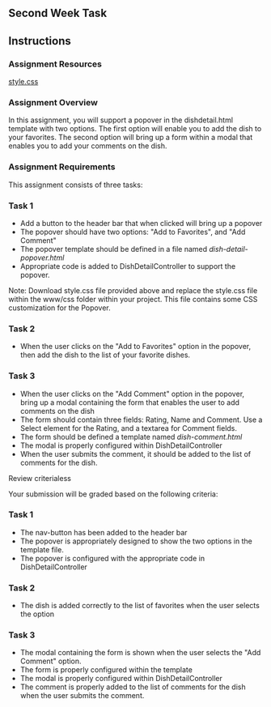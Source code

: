 <h2>Second Week Task</h2>
<div class="c-peer-review-assignment c-peer-card card-rich-interaction"><h2 class="headline-2-text">Instructions</h2><div class="c-peer-review-assignment-intro bt3-row"><div class="bt3-col-md-12"><div data-js="introduction"><div class="rc-CML styled" data-reactid=".d"><div data-reactid=".d.0"><h3>Assignment Resources</h3><div data-id="6H9fJrg_EeWhBRLN6PidyQ" data-url="https://d18ky98rnyall9.cloudfront.net/_da582387823e7db7a06dd6830f309464_style.css?Expires=1473724800&amp;Signature=QGHRWFKDcZNTGgcjNhiv0bn1AHHh4EZxkEJBG4QZQm6nHPSYYPLQ-OVAeuig2EScBewh7h1gR9EdbiqEuLCMqxTcg2kOJaKrm9W0l~Z9A~gA8kUoP5N7MXuQcoDL9GNsVJE-QsSkCBxWkvDhO5xXHfzLpPAKyGTTMhR8yLqCyAI_&amp;Key-Pair-Id=APKAJLTNE6QMUY6HBC5A" data-name="style" data-type="generic" contenteditable="false" data-extension="css" class="cml-asset cml-asset-generic"><a target="_blank" class="cml-asset-link" href="https://d18ky98rnyall9.cloudfront.net/_da582387823e7db7a06dd6830f309464_style.css?Expires=1473724800&amp;Signature=QGHRWFKDcZNTGgcjNhiv0bn1AHHh4EZxkEJBG4QZQm6nHPSYYPLQ-OVAeuig2EScBewh7h1gR9EdbiqEuLCMqxTcg2kOJaKrm9W0l~Z9A~gA8kUoP5N7MXuQcoDL9GNsVJE-QsSkCBxWkvDhO5xXHfzLpPAKyGTTMhR8yLqCyAI_&amp;Key-Pair-Id=APKAJLTNE6QMUY6HBC5A">style.css</a></div><h3>Assignment Overview</h3><p>In this assignment, you will support a popover in the dishdetail.html template with two options. The first option will enable you to add the dish to your favorites. The second option will bring up a form within a modal that enables you to add your comments on the dish.</p><h3>Assignment Requirements</h3><p>This assignment consists of three tasks:</p><h3>Task 1</h3><ul><li>Add a button to the header bar that when clicked will bring up a popover</li><li>The popover should have two options: "Add to Favorites", and "Add Comment"</li><li>The popover template should be defined in a file named <em>dish-detail-popover.html</em></li><li>Appropriate code is added to DishDetailController to support the popover.</li></ul><p>Note: Download style.css file provided above and replace the style.css file within the www/css folder within your project. This file contains some CSS customization for the Popover.</p><h3>Task 2</h3><ul><li>When the user clicks on the "Add to Favorites" option in the popover, then add the dish to the list of your favorite dishes.</li></ul><h3>Task 3</h3><ul><li>When the user clicks on the "Add Comment" option in the popover, bring up a modal containing the form that enables the user to add comments on the dish</li><li>The form should contain three fields: Rating, Name and Comment. Use a Select element for the Rating, and a textarea for Comment fields.</li><li>The form should be defined a template named <em>dish-comment.html</em></li><li>The modal is properly configured within DishDetailController</li><li>When the user submits the comment, it should be added to the list of comments for the dish.</li></ul></div></div></div></div></div><div data-js="instruction-sections" class="c-peer-review-assignment-sections"><div><div class="c-peer-review-assignment-section bt3-row"><div class="bt3-col-md-12"><div data-js="title-container" class="c-peer-review-assignment-section-title-container active"><span class="body-2-text">Review criteria</span><span data-js="section-toggle" class="c-peer-review-assignment-section-title-toggle body-2-text"><span data-js="section-content-show-more" style="display: none;">more&nbsp;<em class="c-peer-review-assignment-section-title-toggle-arrow cif-chevron-down"></em></span><span data-js="section-content-show-less" style="display: inline;">less&nbsp;<em class="c-peer-review-assignment-section-title-toggle-arrow cif-chevron-up"></em></span></span></div><div class="open"><div data-js="section-content-container" class="c-peer-review-assignment-section-content"><div data-js="section-content"><div class="rc-CML styled" data-reactid=".e"><div data-reactid=".e.0"><p>Your submission will be graded based on the following criteria:</p><h3>Task 1</h3><ul><li>The nav-button has been added to the header bar</li><li>The popover is appropriately designed to show the two options in the template file.</li><li>The popover is configured with the appropriate code in DishDetailController</li></ul><h3>Task 2</h3><ul><li>The dish is added correctly to the list of favorites when the user selects the option</li></ul><h3>Task 3</h3><ul><li>The modal containing the form is shown when the user selects the "Add Comment" option.</li><li>The form is properly configured within the template</li><li>The modal is properly configured within DishDetailController</li><li>The comment is properly added to the list of comments for the dish when the user submits the comment.</li></ul></div></div></div></div></div></div></div></div></div></div>